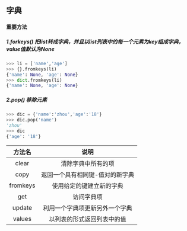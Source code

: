 ## 字典

#### 重要方法

##### 1.forkeys()  把list转成字典，并且以list列表中的每一个元素为key组成字典，value值默认为None

```python
>>> li = ['name','age']
>>> {}.fromkeys(li)
{'name': None, 'age': None}
>>> dict.fromkeys(li)
{'name': None, 'age': None}
```

##### 2.pop()  移除元素

```Python
>>> dic = {'name':'zhou','age':'18'}
>>> dic.pop('name')
'zhou'
>>> dic
{'age': '18'}
```

|  方法名  |              说明               |
| :------: | :-----------------------------: |
|  clear   |       清除字典中所有的项        |
|   copy   | 返回一个具有相同键-值对的新字典 |
| fromkeys |    使用给定的键建立新的字典     |
|   get    |           访问字典项            |
|  update  | 利用一个字典项更新另外一个字典  |
|  values  |   以列表的形式返回列表中的值    |